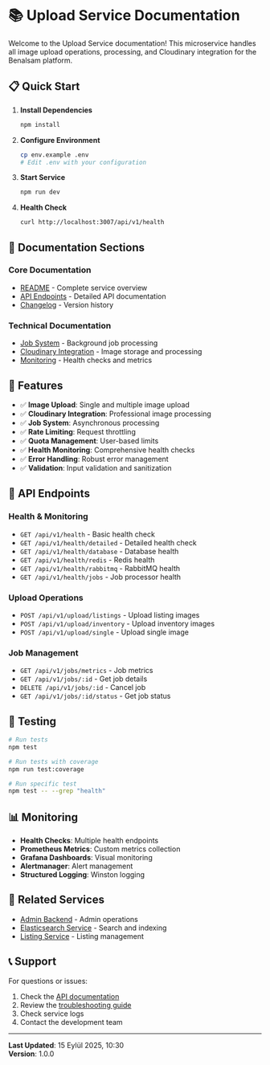 # 📚 Upload Service Documentation

Welcome to the Upload Service documentation! This microservice handles all image upload operations, processing, and Cloudinary integration for the Benalsam platform.

## 📋 Quick Start

1. **Install Dependencies**
   ```bash
   npm install
   ```

2. **Configure Environment**
   ```bash
   cp env.example .env
   # Edit .env with your configuration
   ```

3. **Start Service**
   ```bash
   npm run dev
   ```

4. **Health Check**
   ```bash
   curl http://localhost:3007/api/v1/health
   ```

## 📖 Documentation Sections

### **Core Documentation**
- [README](../README.md) - Complete service overview
- [API Endpoints](API_ENDPOINTS.md) - Detailed API documentation
- [Changelog](CHANGELOG.md) - Version history

### **Technical Documentation**
- [Job System](job-system.md) - Background job processing
- [Cloudinary Integration](cloudinary.md) - Image storage and processing
- [Monitoring](monitoring.md) - Health checks and metrics

## 🚀 Features

- ✅ **Image Upload**: Single and multiple image upload
- ✅ **Cloudinary Integration**: Professional image processing
- ✅ **Job System**: Asynchronous processing
- ✅ **Rate Limiting**: Request throttling
- ✅ **Quota Management**: User-based limits
- ✅ **Health Monitoring**: Comprehensive health checks
- ✅ **Error Handling**: Robust error management
- ✅ **Validation**: Input validation and sanitization

## 🔧 API Endpoints

### **Health & Monitoring**
- `GET /api/v1/health` - Basic health check
- `GET /api/v1/health/detailed` - Detailed health check
- `GET /api/v1/health/database` - Database health
- `GET /api/v1/health/redis` - Redis health
- `GET /api/v1/health/rabbitmq` - RabbitMQ health
- `GET /api/v1/health/jobs` - Job processor health

### **Upload Operations**
- `POST /api/v1/upload/listings` - Upload listing images
- `POST /api/v1/upload/inventory` - Upload inventory images
- `POST /api/v1/upload/single` - Upload single image

### **Job Management**
- `GET /api/v1/jobs/metrics` - Job metrics
- `GET /api/v1/jobs/:id` - Get job details
- `DELETE /api/v1/jobs/:id` - Cancel job
- `GET /api/v1/jobs/:id/status` - Get job status

## 🧪 Testing

```bash
# Run tests
npm test

# Run tests with coverage
npm run test:coverage

# Run specific test
npm test -- --grep "health"
```

## 📊 Monitoring

- **Health Checks**: Multiple health endpoints
- **Prometheus Metrics**: Custom metrics collection
- **Grafana Dashboards**: Visual monitoring
- **Alertmanager**: Alert management
- **Structured Logging**: Winston logging

## 🔗 Related Services

- [Admin Backend](../../benalsam-admin-backend/) - Admin operations
- [Elasticsearch Service](../../benalsam-elasticsearch-service/) - Search and indexing
- [Listing Service](../../benalsam-listing-service/) - Listing management

## 📞 Support

For questions or issues:
1. Check the [API documentation](API_ENDPOINTS.md)
2. Review the [troubleshooting guide](monitoring.md#troubleshooting)
3. Check service logs
4. Contact the development team

---

**Last Updated**: 15 Eylül 2025, 10:30  
**Version**: 1.0.0
